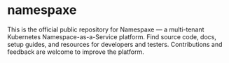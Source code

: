 # namespaxe
This is the official public repository for Namespaxe — a multi-tenant Kubernetes Namespace-as-a-Service platform. Find source code, docs, setup guides, and resources for developers and testers. Contributions and feedback are welcome to improve the platform.
